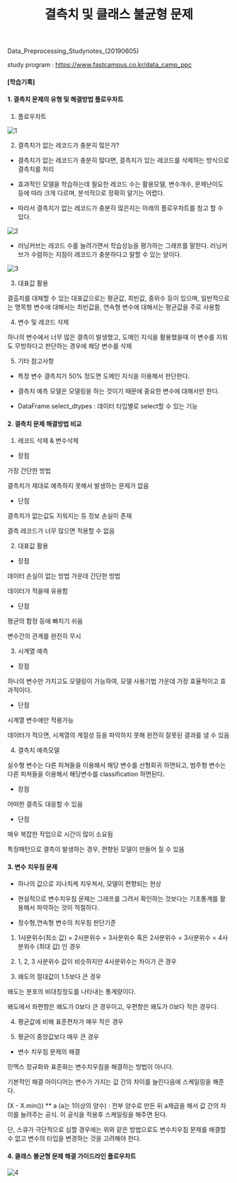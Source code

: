 ﻿---
layout: post
title: "결측치 및 클래스 불균형 문제"
tags: [데이터전처리]
comments: true
---

Data_Preprocessing_Studynotes_(20190605)

study program : https://www.fastcampus.co.kr/data_camp_ppc


#### [학습기록]

#### 1. 결측치 문제의 유형 및 해결방법 플로우차트

1) 플로우차트

![1](https://user-images.githubusercontent.com/41605276/59043889-0aea5480-88b8-11e9-9e21-428e13eac2bc.jpg)

2) 결측치가 없는 레코드가 충분히 많은가?

- 결측치가 없는 레코드가 충분히 많다면, 결측치가 있는 레코드를 삭제하는 방식으로 결측치를 처리


- 효과적인 모델을 학습하는데 필요한 레코드 수는 활용모델, 변수개수, 문제난이도 등에 따라 크게 다르며, 분석적으로 정확히 알기는 어렵다.


- 따라서 결측치가 없는 레코드가 충분히 많은지는 아래의 플로우차트를 참고 할 수 있다.

![2](https://user-images.githubusercontent.com/41605276/59043905-12116280-88b8-11e9-9438-6769db951ef6.jpg)

- 러닝커브는 레코드 수를 늘려가면서 학습성능을 평가하는 그래프를 말한다. 러닝커브가 수렴하는 지점이 레코드가 충분하다고 말할 수 있는 양이다.

![3](https://user-images.githubusercontent.com/41605276/59043920-16d61680-88b8-11e9-855d-9a85d09dcb5d.jpg)

3) 대표값 활용

결츨치를 대체할 수 있는 대표값으로는 평균값, 최빈값, 중위수 등이 있으며, 일반적으로는 명목형 변수에 대해서는 최빈값을, 연속형 변수에 대해서는 평균값을 주로 사용함

4) 변수 및 레코드 삭제

하나의 변수에서 너무 많은 결측이 발생했고, 도메인 지식을 활용했을때 이 변수를 지워도 무방하다고 판단하는 경우에 해당 변수를 삭제


5) 기타 참고사항

- 특정 변수 결측치가 50% 정도면 도메인 지식을 이용해서 판단한다.


- 결측치 예측 모델은 모델링을 하는 것이기 때문에 중요한 변수에 대해서만 한다.


- DataFrame.select_dtypes : 데이터 타입별로 select할 수 있는 기능

#### 2. 결측치 문제 해결방법 비교

1) 레코드 삭제 & 변수삭제

- 장점

가장 간단한 방법


결측치가 제대로 예측하지 못해서 발생하는 문제가 없음


- 단점


결측치가 없는값도 지워지는 등 정보 손실이 존재


결측 레코드가 너무 많으면 적용할 수 없음


2) 대표값 활용

- 장점

데이터 손실이 없는 방법 가운데 간단한 방법


데이터가 적을때 유용함


- 단점


평균의 함정 등에 빠지기 쉬움


변수간의 관계를 완전히 무시


3) 시계열 예측


- 장점

하나의 변수만 가지고도 모델링이 가능하여, 모델 사용기법 가운데 가장 효율적이고 효과적이다.


- 단점

시계열 변수에만 적용가능


데이터가 적으면, 시계열의 계절성 등을 파악하지 못해 완전히 잘못된 결과를 낼 수 있음


4) 결측치 예측모델

실수형 변수는 다른 피쳐들을 이용해서 해당 변수를 선형회귀 하면되고, 범주형 변수는 다른 피쳐들을 이용해서 해당변수를 classification 하면된다.

- 장점


어떠한 결측도 대응할 수 있음


- 단점

매우 복잡한 작업으로 시간이 많이 소요됨


특정패턴으로 결측이 발생하는 경우, 편향된 모델이 만들어 질 수 있음

#### 3. 변수 치우침 문제

- 하나의 값으로 지나치케 치우쳐서, 모델이 편향되는 현상


- 현실적으로 변수치우침 문제는 그래프를 그려서 확인하는 것보다는 기초통계를 활용해서 파악하는 것이 적절하다.


- 정수형,연속형 변수의 치우침 판단기준

1) 1사분위수(최소 값) = 2사분위수 = 3사분위수 혹은 2사분위수 = 3사분위수 = 4사분위수 (최대 값) 인 경우 


2) 1, 2, 3 사분위수 값이 비슷하지만 4사분위수는 차이가 큰 경우


3) 왜도의 절대값이 1.5보다 큰 경우


왜도는 분포의 비대칭정도를 나타내는 통계량이다.


왜도에서 좌편향은 왜도가 0보다 큰 경우이고, 우편향은 왜도가 0보다 작은 경우다.


4) 평균값에 비해 표준편차가 매우 작은 경우


5) 평균이 중앙값보다 매우 큰 경우


- 변수 치우침 문제의 해결

민맥스 정규화와 표준화는 변수치우침을 해결하는 방법이 아니다.

기본적인 해결 아이디어는 변수가 가지는 값 간의 차이를 늘린다음에 스케일링을 해준다.

(X - X.min()) ** a (a는 1이상의 양수) : 전부 양수로 만든 뒤 a제곱을 해서 값 간의 차이를 늘려주는 공식. 이 공식을 적용후 스케일링을 해주면 된다.


단, 스큐가 극단적으로 심할 경우에는 위와 같은 방법으로도 변수치우침 문제를 해결할 수 없고 변수의 타입을 변경하는 것을 고려해야 한다.

#### 4. 클래스 불균형 문제 해결 가이드라인 플로우차트

![4](https://user-images.githubusercontent.com/41605276/59043934-1e95bb00-88b8-11e9-9e36-e0ab408acbba.jpg)

